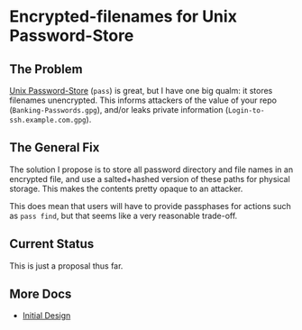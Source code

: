 Encrypted-filenames for Unix Password-Store
================

The Problem
----------------

[Unix Password-Store](https://github.com/zx2c4/password-store) (`pass`)
is great, but I have one big qualm: it stores filenames unencrypted.
This informs attackers of the value of your repo (`Banking-Passwords.gpg`),
and/or leaks private information (`Login-to-ssh.example.com.gpg`).


The General Fix
----------------

The solution I propose is to store all password directory and file names in 
an encrypted file, and use a salted+hashed version of these paths for physical storage.
This makes the contents pretty opaque to an attacker.

This does mean that users will have to provide passphases for actions such
as `pass find`, but that seems like a very reasonable trade-off.


Current Status
----------------

This is just a proposal thus far.


More Docs
----------------

* [Initial Design](Initial-Design.md)


